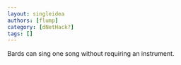 ```yaml
---
layout: singleidea
authors: [flump]
category: [dNetHack?]
tags: []
---
```

Bards can sing one song without requiring an instrument.
